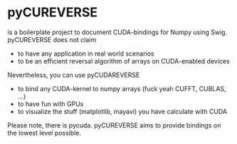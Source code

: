 pyCUREVERSE
=========

is a boilerplate project to document CUDA-bindings for Numpy using Swig. pyCUREVERSE does not claim

- to have any application in real world scenarios
- to be an efficient reversal algorithm of arrays on CUDA-enabled devices

Nevertheless, you can use pyCUDAREVERSE

- to bind any CUDA-kernel to numpy arrays (fuck yeah CUFFT, CUBLAS, ...)
- to have fun with GPUs
- to visualize the stuff (matplotlib, mayavi) you have calculate with CUDA

Please note, there is pycuda. pyCUREVERSE aims to provide bindings on the lowest level possible.
